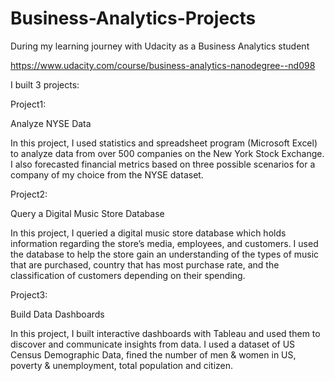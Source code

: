 # Business-Analytics-Projects

During my learning journey with Udacity as a Business Analytics student

https://www.udacity.com/course/business-analytics-nanodegree--nd098

I built 3 projects:


Project1: 

Analyze NYSE Data

In this project, I used statistics and spreadsheet program (Microsoft Excel) to analyze data from over 500 companies on the New York Stock Exchange. I also forecasted financial metrics based on three possible scenarios for a company of my choice from the NYSE dataset.


Project2:

Query a Digital Music Store Database

In this project, I queried a digital music store database which holds information regarding the store’s media, employees, and customers. I used the database to help the store gain an understanding of the types of music that are purchased, country that has most purchase rate, and the classification of customers depending on their spending.

Project3: 

Build Data Dashboards

In this project, I built interactive dashboards with Tableau and used them to discover and communicate insights from data. I used a dataset of US Census Demographic Data, fined the number of men & women in US, poverty & unemployment, total population and citizen.
